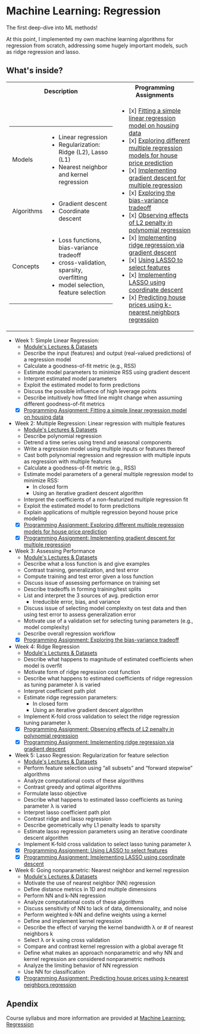 
# Machine Learning: Regression


The first deep-dive into ML methods!

At this point, I implemented  my own machine learning algorithms for regression from scratch, addressing some hugely important models, such as ridge regression and lasso.

## What's inside?
<table>
  <tr>
    <th>Description</th>
    <th>Programming Assignments</th>
  </tr>
  <tr>
    <td>
      <table>
        <tr>
          <td>Models</td>
          <td><ul><li>Linear regression</li><li>Regularization: Ridge (L2), Lasso (L1)</li><li>Nearest neighbor and kernel regression</li></ul></td>
        </tr>
        <tr>
          <td>Algorithms</td>
          <td><ul><li>Gradient descent</li><li>Coordinate descent</li></ul></td>
        </tr>
        <tr>
          <td>Concepts</td>
          <td><ul><li>Loss functions, bias-variance tradeoff</li><li>cross-validation, sparsity, overfitting</li><li>model selection, feature selection</li></ul></td>
        </tr>
      </table>
    </td>
    <td>
      <ul>
        <li>
          [x] <a href="https://github.com/aut-datahub/ML_Washington_University/blob/main/2.Regression/week1/programming%20assignment/Simple%20Linear%20Regression.ipynb">Fitting a simple linear regression model on housing data</a>
        </li>
        <li>
          [x] <a href="https://github.com/aut-datahub/ML_Washington_University/blob/main/2.Regression/week2/programming%20assignment/Multiple%20Regression%20(Interpretation).ipynb">Exploring different multiple regression models for house price prediction</a>
        </li>
        <li>
          [x] <a href="https://github.com/aut-datahub/ML_Washington_University/blob/main/2.Regression/week2/programming%20assignment/Multiple%20Regression%20(gradient%20descent).ipynb">Implementing gradient descent for multiple regression</a>
        </li>
        <li>
          [x] <a href="https://github.com/aut-datahub/ML_Washington_University/blob/main/2.Regression/week3/programming%20assignment/Assessing%20Fit%20(polynomial%20regression).ipynb">Exploring the bias-variance tradeoff</a>
        </li>
        <li>
          [x] <a href="https://github.com/aut-datahub/ML_Washington_University/blob/main/2.Regression/week4/programming%20assignment/Ridge%20Regression%20(interpretation).ipynb">Observing effects of L2 penalty in polynomial regression</a>
        </li>
        <li>
          [x] <a href="https://github.com/aut-datahub/ML_Washington_University/blob/main/2.Regression/week4/programming%20assignment/Ridge%20Regression%20(gradient%20descent).ipynb">Implementing ridge regression via gradient descent</a>
        </li>
        <li>
          [x] <a href="https://github.com/aut-datahub/ML_Washington_University/blob/main/2.Regression/week5/programming%20assignment/LASSO%20(Interpretation).ipynb">Using LASSO to select features</a>
        </li>
        <li>
          [x] <a href="https://github.com/aut-datahub/ML_Washington_University/blob/main/2.Regression/week5/programming%20assignment/LASSO%20(coordinate%20descent).ipynb">Implementing LASSO using coordinate descent</a>
        </li>
        <li>
          [x] <a href="https://github.com/aut-datahub/ML_Washington_University/blob/main/2.Regression/week6/programming%20assignment/K-Nearest%20Neighbors%20Regression.ipynb">Predicting house prices using k-nearest neighbors regression</a>
        </li>
      </ul>
    </td>
  </tr>
</table>

- Week 1: Simple Linear Regression:
    - [Module's Lectures & Datasets](https://github.com/aut-datahub/ML_Washington_University/tree/main/2.Regression/week1)
    - Describe the input (features) and output (real-valued predictions) of a regression model
    - Calculate a goodness-of-fit metric (e.g., RSS)
    - Estimate model parameters to minimize RSS using gradient descent
    - Interpret estimated model parameters
    - Exploit the estimated model to form predictions
    - Discuss the possible influence of high leverage points
    - Describe intuitively how fitted line might change when assuming different goodness-of-fit metrics
    - [x] [Programming Assignment: Fitting a simple linear regression model on housing data](https://github.com/aut-datahub/ML_Washington_University/blob/main/2.Regression/week1/programming%20assignment/Simple%20Linear%20Regression.ipynb) 
    
- Week 2: Multiple Regression: Linear regression with multiple features
    - [Module's Lectures & Datasets](https://github.com/aut-datahub/ML_Washington_University/tree/main/2.Regression/week2)
    - Describe polynomial regression
    - Detrend a time series using trend and seasonal components
    - Write a regression model using multiple inputs or features thereof
    - Cast both polynomial regression and regression with multiple inputs as regression with multiple features
    - Calculate a goodness-of-fit metric (e.g., RSS)
    - Estimate model parameters of a general multiple regression model to minimize RSS:
      - In closed form
      - Using an iterative gradient descent algorithm
    - Interpret the coefficients of a non-featurized multiple regression fit
    - Exploit the estimated model to form predictions
    - Explain applications of multiple regression beyond house price modeling
    - [x] [Programming Assignment: Exploring different multiple regression models for house price prediction](https://github.com/aut-datahub/ML_Washington_University/blob/main/2.Regression/week2/programming%20assignment/Multiple%20Regression%20(Interpretation).ipynb)
    - [x] [Programming Assignment: Implementing gradient descent for multiple regression](https://github.com/aut-datahub/ML_Washington_University/blob/main/2.Regression/week2/programming%20assignment/Multiple%20Regression%20(gradient%20descent).ipynb)
    
- Week 3: Assessing Performance
    - [Module's Lectures & Datasets](https://github.com/aut-datahub/ML_Washington_University/tree/main/2.Regression/week3)
    - Describe what a loss function is and give examples
    - Contrast training, generalization, and test error
    - Compute training and test error given a loss function
    - Discuss issue of assessing performance on training set
    - Describe tradeoffs in forming training/test splits
    - List and interpret the 3 sources of avg. prediction error
      - Irreducible error, bias, and variance
    - Discuss issue of selecting model complexity on test data and then using test error to assess generalization error
    - Motivate use of a validation set for selecting tuning parameters (e.g., model complexity)
    - Describe overall regression workflow
    - [x] [Programming Assignment: Exploring the bias-variance tradeoff](https://github.com/aut-datahub/ML_Washington_University/blob/main/2.Regression/week3/programming%20assignment/Assessing%20Fit%20(polynomial%20regression).ipynb)
    
- Week 4: Ridge Regression
    - [Module's Lectures & Datasets](https://github.com/aut-datahub/ML_Washington_University/tree/main/2.Regression/week4)
    - Describe what happens to magnitude of estimated coefficients when model is overfit
    - Motivate form of ridge regression cost function
    - Describe what happens to estimated coefficients of ridge regression as tuning parameter λ is varied
    - Interpret coefficient path plot
    - Estimate ridge regression parameters:
      - In closed form
      - Using an iterative gradient descent algorithm
    - Implement K-fold cross validation to select the ridge regression tuning parameter λ
    - [x] [Programming Assignment: Observing effects of L2 penalty in polynomial regression](https://github.com/aut-datahub/ML_Washington_University/blob/main/2.Regression/week4/programming%20assignment/Ridge%20Regression%20(interpretation).ipynb)
    - [x] [Programming Assignment: Implementing ridge regression via gradient descent](https://github.com/aut-datahub/ML_Washington_University/blob/main/2.Regression/week4/programming%20assignment/Ridge%20Regression%20(gradient%20descent).ipynb)
    
- Week 5: Lasso Regression: Regularization for feature selection
    - [Module's Lectures & Datasets](https://github.com/aut-datahub/ML_Washington_University/tree/main/2.Regression/week5)
    - Perform feature selection using “all subsets” and “forward stepwise” algorithms
    - Analyze computational costs of these algorithms
    - Contrast greedy and optimal algorithms
    - Formulate lasso objective
    - Describe what happens to estimated lasso coefficients as tuning parameter λ is varied
    - Interpret lasso coefficient path plot
    - Contrast ridge and lasso regression
    - Describe geometrically why L1 penalty leads to sparsity
    - Estimate lasso regression parameters using an iterative coordinate descent algorithm
    - Implement K-fold cross validation to select lasso tuning parameter λ
    - [x] [Programming Assignment: Using LASSO to select features](https://github.com/aut-datahub/ML_Washington_University/blob/main/2.Regression/week5/programming%20assignment/LASSO%20(Interpretation).ipynb)
    - [x] [Programming Assignment: Implementing LASSO using coordinate descent](https://github.com/aut-datahub/ML_Washington_University/blob/main/2.Regression/week5/programming%20assignment/LASSO%20(coordinate%20descent).ipynb)
    
- Week 6: Going nonparametric: Nearest neighbor and kernel regression
  - [Module's Lectures & Datasets](https://github.com/aut-datahub/ML_Washington_University/tree/main/2.Regression/week6)
  - Motivate the use of nearest neighbor (NN) regression
  - Define distance metrics in 1D and multiple dimensions
  - Perform NN and k-NN regression
  - Analyze computational costs of these algorithms
  - Discuss sensitivity of NN to lack of data, dimensionality, and noise
  - Perform weighted k-NN and define weights using a kernel
  - Define and implement kernel regression
  - Describe the effect of varying the kernel bandwidth λ or # of nearest neighbors k
  - Select λ or k using cross validation
  - Compare and contrast kernel regression with a global average fit
  - Define what makes an approach nonparametric and why NN and kernel regression are considered nonparametric methods
  - Analyze the limiting behavior of NN regression
  - Use NN for classification
  - [x] [Programming Assignment: Predicting house prices using k-nearest neighbors regression](https://github.com/aut-datahub/ML_Washington_University/blob/main/2.Regression/week6/programming%20assignment/K-Nearest%20Neighbors%20Regression.ipynb)

## Apendix
Course syllabus and more information are provided at [Machine Learning: Regression](https://www.coursera.org/learn/ml-regression)

